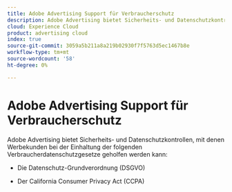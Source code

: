 ```yaml
---
title: Adobe Advertising Support für Verbraucherschutz
description: Adobe Advertising bietet Sicherheits- und Datenschutzkontrollen, mit denen Werbekunden bei der Einhaltung von Verbraucherdatenschutzgesetzen geholfen werden kann.
cloud: Experience Cloud
product: advertising cloud
index: true
source-git-commit: 3059a5b211a8a219b02930f7f5763d5ec1467b8e
workflow-type: tm+mt
source-wordcount: '58'
ht-degree: 0%

---
```


# Adobe Advertising Support für Verbraucherschutz

Adobe Advertising bietet Sicherheits- und Datenschutzkontrollen, mit denen Werbekunden bei der Einhaltung der folgenden Verbraucherdatenschutzgesetze geholfen werden kann:

* Die Datenschutz-Grundverordnung (DSGVO)

* Der California Consumer Privacy Act (CCPA)
